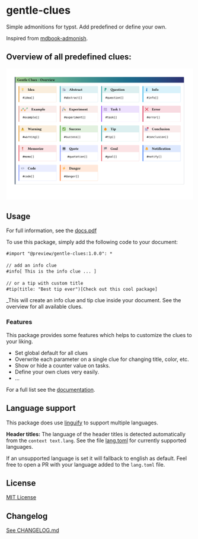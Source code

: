 # gentle-clues

Simple admonitions for typst. Add predefined or define your own.

Inspired from [mdbook-admonish](https://tommilligan.github.io/mdbook-admonish/).

## Overview of all predefined clues:
![Overview of the predefined clues](./gc-overview.svg)

## Usage

For full information, see the [docs.pdf](https://github.com/jomaway/typst-gentle-clues/blob/main/docs.pdf)

To use this package, simply add the following code to your document:
```typst
#import "@preview/gentle-clues:1.0.0": *

// add an info clue
#info[ This is the info clue ... ]

// or a tip with custom title
#tip(title: "Best tip ever")[Check out this cool package]
```

_This will create an info clue and tip clue inside your document. See the overview for all available clues.

### Features

This package provides some features which helps to customize the clues to your liking.

- Set global default for all clues
- Overwrite each parameter on a single clue for changing title, color, etc.
- Show or hide a counter value on tasks.
- Define your own clues very easily.
- ...

For a full list see the [documentation](https://github.com/jomaway/typst-gentle-clues/blob/main/docs.pdf).

## Language support

This package does use [linguify](https://github.com/jomaway/typst-linguify) to support multiple languages.

**Header titles:**
The language of the header titles is detected automatically from the `context text.lang`.
See the file [lang.toml](https://github.com/jomaway/typst-gentle-clues/blob/main/lib/lang.toml) for currently supported languages.

If an unsupported language is set it will fallback to english as default.
Feel free to open a PR with your language added to the `lang.toml` file.

## License

[MIT License](LICENSE)

## Changelog

[See CHANGELOG.md](CHANGELOG.md)
